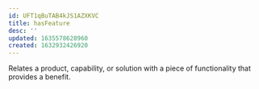```yaml
---
id: UFT1qBuTAB4kJS1AZXKVC
title: hasFeature
desc: ''
updated: 1635578628960
created: 1632932426920
---
```

Relates a product, capability, or solution with a piece of functionality that provides a benefit.

